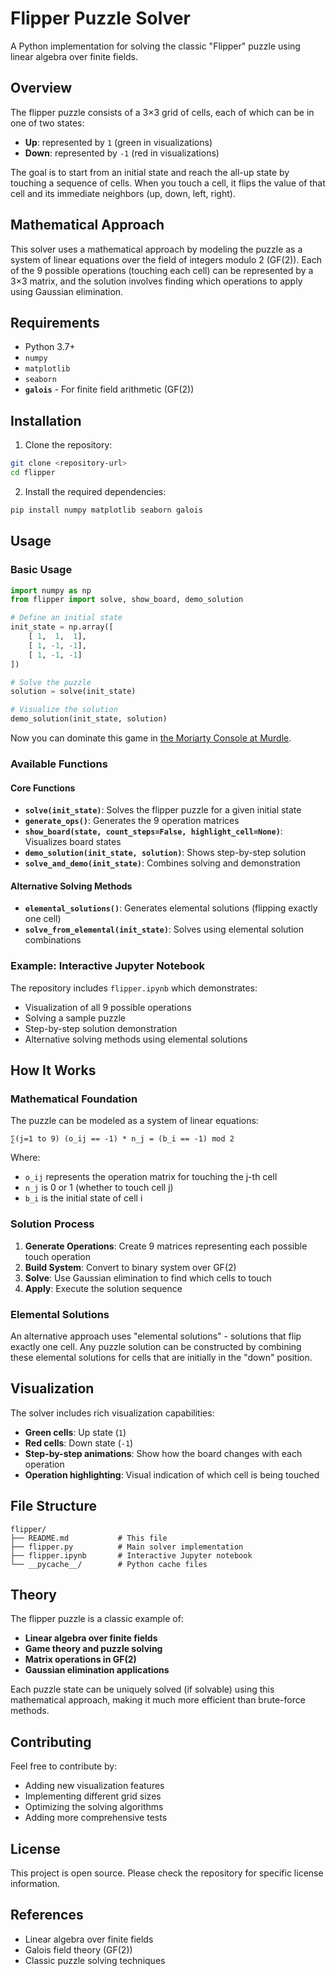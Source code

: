 # Flipper Puzzle Solver

A Python implementation for solving the classic "Flipper" puzzle using linear algebra over finite fields.

## Overview

The flipper puzzle consists of a 3×3 grid of cells, each of which can be in one of two states:
- **Up**: represented by `1` (green in visualizations)
- **Down**: represented by `-1` (red in visualizations)

The goal is to start from an initial state and reach the all-up state by touching a sequence of cells. When you touch a cell, it flips the value of that cell and its immediate neighbors (up, down, left, right).

## Mathematical Approach

This solver uses a mathematical approach by modeling the puzzle as a system of linear equations over the field of integers modulo 2 (GF(2)). Each of the 9 possible operations (touching each cell) can be represented by a 3×3 matrix, and the solution involves finding which operations to apply using Gaussian elimination.

## Requirements

- Python 3.7+
- `numpy`
- `matplotlib`
- `seaborn`
- **`galois`** - For finite field arithmetic (GF(2))

## Installation

1. Clone the repository:
```bash
git clone <repository-url>
cd flipper
```

2. Install the required dependencies:
```bash
pip install numpy matplotlib seaborn galois
```

## Usage

### Basic Usage

```python
import numpy as np
from flipper import solve, show_board, demo_solution

# Define an initial state
init_state = np.array([
    [ 1,  1,  1],
    [ 1, -1, -1],
    [ 1, -1, -1]
])

# Solve the puzzle
solution = solve(init_state)

# Visualize the solution
demo_solution(init_state, solution)
```

Now you can dominate this game in [the Moriarty Console at Murdle](https://murdle.com/console/).

### Available Functions

#### Core Functions

- **`solve(init_state)`**: Solves the flipper puzzle for a given initial state
- **`generate_ops()`**: Generates the 9 operation matrices
- **`show_board(state, count_steps=False, highlight_cell=None)`**: Visualizes board states
- **`demo_solution(init_state, solution)`**: Shows step-by-step solution
- **`solve_and_demo(init_state)`**: Combines solving and demonstration

#### Alternative Solving Methods

- **`elemental_solutions()`**: Generates elemental solutions (flipping exactly one cell)
- **`solve_from_elemental(init_state)`**: Solves using elemental solution combinations

### Example: Interactive Jupyter Notebook

The repository includes `flipper.ipynb` which demonstrates:
- Visualization of all 9 possible operations
- Solving a sample puzzle
- Step-by-step solution demonstration
- Alternative solving methods using elemental solutions

## How It Works

### Mathematical Foundation

The puzzle can be modeled as a system of linear equations:
```
∑(j=1 to 9) (o_ij == -1) * n_j = (b_i == -1) mod 2
```

Where:
- `o_ij` represents the operation matrix for touching the j-th cell
- `n_j` is 0 or 1 (whether to touch cell j)
- `b_i` is the initial state of cell i

### Solution Process

1. **Generate Operations**: Create 9 matrices representing each possible touch operation
2. **Build System**: Convert to binary system over GF(2)
3. **Solve**: Use Gaussian elimination to find which cells to touch
4. **Apply**: Execute the solution sequence

### Elemental Solutions

An alternative approach uses "elemental solutions" - solutions that flip exactly one cell. Any puzzle solution can be constructed by combining these elemental solutions for cells that are initially in the "down" position.

## Visualization

The solver includes rich visualization capabilities:
- **Green cells**: Up state (`1`)
- **Red cells**: Down state (`-1`)
- **Step-by-step animations**: Show how the board changes with each operation
- **Operation highlighting**: Visual indication of which cell is being touched

## File Structure

```
flipper/
├── README.md           # This file
├── flipper.py          # Main solver implementation
├── flipper.ipynb       # Interactive Jupyter notebook
└── __pycache__/        # Python cache files
```

## Theory

The flipper puzzle is a classic example of:
- **Linear algebra over finite fields**
- **Game theory and puzzle solving**
- **Matrix operations in GF(2)**
- **Gaussian elimination applications**

Each puzzle state can be uniquely solved (if solvable) using this mathematical approach, making it much more efficient than brute-force methods.

## Contributing

Feel free to contribute by:
- Adding new visualization features
- Implementing different grid sizes
- Optimizing the solving algorithms
- Adding more comprehensive tests

## License

This project is open source. Please check the repository for specific license information.

## References

- Linear algebra over finite fields
- Galois field theory (GF(2))
- Classic puzzle solving techniques

